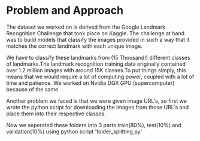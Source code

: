# Problem and Approach
The dataset we worked on is derived from the Google Landmark Recognition Challenge that took place on Kaggle. The challenge at hand was to build models that classify the images provided in such a way that it matches the correct landmark with each unique image.

We have to classify these landmarks from (15 Thousand!) different classes of landmarks.The landmark recognition training data originally contained over 1.2 million images with around 15K classes.To put things simply, this means that we would require a lot of computing power, coupled with a lot of time and patience. We worked on Nvidia DGX GPU (supercomputer) because of the same.

Another problem we faced is that we were given image URL's, so first we wrote the python script for downloading the images from those URL's and place them into their respective classes.

Now we seperated these folders into 3 parts train(80%), test(10%) and validation(10%) using python script 'folder_splitting.py'

